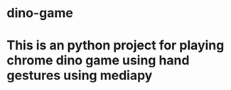 # dino-game
# This is an python project for playing chrome dino game using hand gestures using mediapy



















